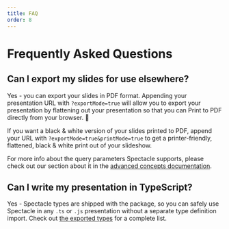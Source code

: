 ```yaml
---
title: FAQ
order: 8
---
```


# Frequently Asked Questions

## Can I export my slides for use elsewhere?

Yes - you can export your slides in PDF format. Appending your presentation URL with `?exportMode=true` will allow you to export your presentation by flattening out your presentation so that you can Print to PDF directly from your browser. 🎉

If you want a black & white version of your slides printed to PDF, append your URL with `?exportMode=true&printMode=true` to get a printer-friendly, flattened, black & white print out of your slideshow.

For more info about the query parameters Spectacle supports, please check out our section about it in the [advanced concepts documentation](./advanced-concepts#query-parameters).

## Can I write my presentation in TypeScript?

Yes - Spectacle types are shipped with the package, so you can safely use Spectacle in any `.ts` or `.js` presentation without a separate type definition import. Check out [the exported types](https://github.com/FormidableLabs/spectacle/blob/master/index.d.ts) for a complete list.
